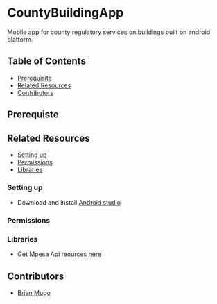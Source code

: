 # CountyBuildingApp
Mobile app for county regulatory services on buildings built on android platform.

## Table of Contents
- [Prerequisite](#Prerequisite)
- [Related Resources](#Related)
- [Contributors](#Contributors)


## Prerequiste


## Related Resources
- [Setting up](#Setting)
- [Permissions](#Permissions)
- [Libraries](#Libraries)

### Setting up
- Download and install [Android studio](https://developer.android.com/studio)
### Permissions

### Libraries
- Get Mpesa Api reources [here](https://developer.safaricom.co.ke/) 

## Contributors
- [Brian Mugo](https://github.com/brayomugo15)

